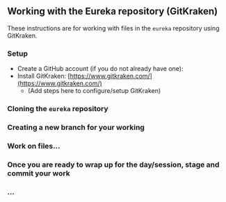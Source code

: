 ## Working with the Eureka repository (GitKraken)

These instructions are for working with files in the `eureka` repository using GitKraken.

### Setup
* Create a GitHub account (if you do not already have one):
* Install GitKraken: [https://www.gitkraken.com/](https://www.gitkraken.com/)
  * (Add steps here to configure/setup GitKraken)

### Cloning the `eureka` repository


### Creating a new branch for your working


### Work on files...


### Once you are ready to wrap up for the day/session, stage and commit your work


### ...
